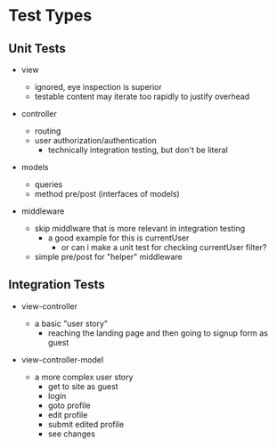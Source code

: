 # Test Types

## Unit Tests

* view
    * ignored, eye inspection is superior
    * testable content may iterate too rapidly to justify overhead

* controller
    * routing
    * user authorization/authentication
        * technically integration testing, but don't be literal

* models
    * queries
    * method pre/post (interfaces of models)

* middleware
    * skip middlware that is more relevant in integration testing
        * a good example for this is currentUser
            * or can i make a unit test for checking currentUser filter?
    * simple pre/post for "helper" middleware

## Integration Tests

* view-controller
    * a basic "user story"
        * reaching the landing page and then going to signup form as guest

* view-controller-model
    * a more complex user story
        * get to site as guest
        * login
        * goto profile
        * edit profile
        * submit edited profile
        * see changes
